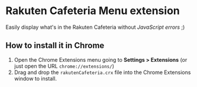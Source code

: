# Rakuten Cafeteria Menu extension

Easily display what's in the Rakuten Cafeteria without *JavaScript errors* ;)

## How to install it in Chrome

1. Open the Chrome Extensions menu going to **Settings > Extensions** (or just open the URL `chrome://extensions/`)
2. Drag and drop the `rakutenCafeteria.crx` file into the Chrome Extensions window to install.
